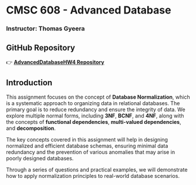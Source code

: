 # **CMSC 608 - Advanced Database**
### **Instructor:** Thomas Gyeera

## **GitHub Repository**
👉 **[AdvancedDatabaseHW4 Repository](https://github.com/Tejesh18/AdvancedDatabaseHW4)**

## **Introduction**
This assignment focuses on the concept of **Database Normalization**, which is a systematic approach to organizing data in relational databases. The primary goal is to reduce redundancy and ensure the integrity of data. We explore multiple normal forms, including **3NF**, **BCNF**, and **4NF**, along with the concepts of **functional dependencies**, **multi-valued dependencies**, and **decomposition**.

The key concepts covered in this assignment will help in designing normalized and efficient database schemas, ensuring minimal data redundancy and the prevention of various anomalies that may arise in poorly designed databases.

Through a series of questions and practical examples, we will demonstrate how to apply normalization principles to real-world database scenarios.
